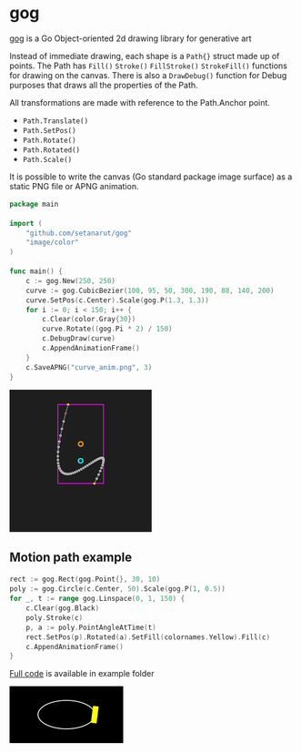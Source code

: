# gog

[gog](https://pkg.go.dev/github.com/setanarut/gog#section-documentation) is a Go Object-oriented 2d drawing library for generative art


Instead of immediate drawing, each shape is a `Path{}` struct made up of points. The Path has `Fill()` `Stroke()` `FillStroke()` `StrokeFill()` functions for drawing on the canvas. There is also a `DrawDebug()` function for Debug purposes that draws all the properties of the Path.

All transformations are made with reference to the Path.Anchor point.

- `Path.Translate()`
- `Path.SetPos()`
- `Path.Rotate()`
- `Path.Rotated()`
- `Path.Scale()`

It is possible to write the canvas (Go standard package image surface) as a static PNG file or APNG animation.

```Go
package main

import (
	"github.com/setanarut/gog"
	"image/color"
)

func main() {
	c := gog.New(250, 250)
	curve := gog.CubicBezier(100, 95, 50, 300, 190, 88, 140, 200)
	curve.SetPos(c.Center).Scale(gog.P(1.3, 1.3))
	for i := 0; i < 150; i++ {
		c.Clear(color.Gray{30})
		curve.Rotate((gog.Pi * 2) / 150)
		c.DebugDraw(curve)
		c.AppendAnimationFrame()
	}
	c.SaveAPNG("curve_anim.png", 3)
}
```

![curve](./examples/curve_anim/curve_anim.png)

## Motion path example

```go
rect := gog.Rect(gog.Point{}, 30, 10)
poly := gog.Circle(c.Center, 50).Scale(gog.P(1, 0.5))
for _, t := range gog.Linspace(0, 1, 150) {
	c.Clear(gog.Black)
	poly.Stroke(c)
	p, a := poly.PointAngleAtTime(t)
	rect.SetPos(p).Rotated(a).SetFill(colornames.Yellow).Fill(c)
	c.AppendAnimationFrame()
}
```

[Full code](./examples/point_angle/point_angle.go) is available in example folder

![curve](./examples/point_angle/point_angle.png)
